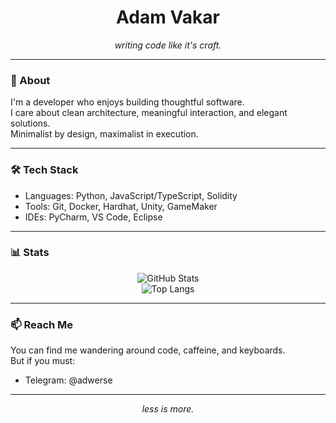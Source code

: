 <h1 align="center">Adam Vakar</h1>

<p align="center">
  <em>writing code like it's craft.</em>
</p>

---

### 🧭 About

I'm a developer who enjoys building thoughtful software.  
I care about clean architecture, meaningful interaction, and elegant solutions.  
Minimalist by design, maximalist in execution.

---

### 🛠️ Tech Stack

- Languages: Python, JavaScript/TypeScript, Solidity
- Tools: Git, Docker, Hardhat, Unity, GameMaker
- IDEs: PyCharm, VS Code, Eclipse

---

### 📊 Stats

<p align="center">
  <img src="https://github-readme-stats.vercel.app/api?username=adwerse&show_icons=true&hide_title=true&hide_rank=true&hide=issues&theme=tokyonight" alt="GitHub Stats" />
  <br/>
  <img src="https://github-readme-stats.vercel.app/api/top-langs/?username=adwerse&layout=compact&theme=tokyonight" alt="Top Langs" />
</p>

---

### 📫 Reach Me

You can find me wandering around code, caffeine, and keyboards.  
But if you must:
 
- Telegram: @adwerse

---

<p align="center">
  <em>less is more.</em>
</p>

